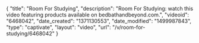 {
    "title": "Room For Studying",
    "description": "Room For Studying: watch this video featuring products available on bedbathandbeyond.com.",
    "videoid": "6468042",
    "date_created": "1371130553",
    "date_modified": "1499987843",
    "type": "captivate",
    "layout": "video",
    "url": "\/v\/room-for-studying\/6468042"
}